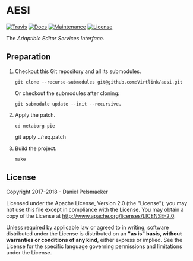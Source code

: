 # AESI

[![Travis](https://travis-ci.org/Virtlink/aesi.svg?branch=master)][1]
[![Docs](https://img.shields.io/badge/docs-latest-brightgreen.svg)][2]
[![Maintenance](https://img.shields.io/maintenance/yes/2018.svg)][3]
[![License](https://img.shields.io/github/license/Virtlink/aesi.svg)][4]

The _Adaptible Editor Services Interface_.


## Preparation
1.  Checkout this Git repository and all its submodules.

        git clone --recurse-submodules git@github.com:Virtlink/aesi.git

    Or checkout the submodules after cloning:

        git submodule update --init --recursive.

2.  Apply the patch.

        cd metaborg-pie
	git apply ../req.patch

3.  Build the project.

        make



## License
Copyright 2017-2018 - Daniel Pelsmaeker

Licensed under the Apache License, Version 2.0 (the "License"); you may not use
this file except in compliance with the License. You may obtain a copy of the
License at <http://www.apache.org/licenses/LICENSE-2.0>.

Unless required by applicable law or agreed to in writing, software distributed
under the License is distributed on an **"as is" basis, without warranties or
conditions of any kind**, either express or implied. See the License for the
specific language governing permissions and limitations under the License.


[1]: https://travis-ci.org/Virtlink/aesi
[2]: https://virtlink.com/aesi/
[3]: https://github.com/Virtlink/aesi/commits/master
[4]: https://github.com/Virtlink/aesi/blob/master/LICENSE

